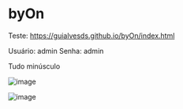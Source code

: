 # byOn
 
 Teste: https://guialvesds.github.io/byOn/index.html
 
 Usuário: admin
 Senha: admin
 
 Tudo minúsculo
 

![image](https://user-images.githubusercontent.com/81834620/184267355-f90d0ab8-a6aa-4cdc-8829-61ce797bb668.png)

![image](https://user-images.githubusercontent.com/81834620/184267384-89da6927-166c-455f-8441-0b61b0e9f483.png)
